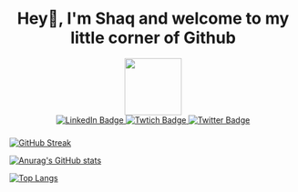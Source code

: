 <div id="header" align="center">
  <h1>Hey👋, I'm Shaq and welcome to my little corner of Github</h1>
  <img src="https://media.giphy.com/media/QssGEmpkyEOhBCb7e1/giphy.gif" width="100"/> 
  <div id="badges">
  <a href="https://www.linkedin.com/in/shaqbaker/">
    <img src="https://img.shields.io/badge/LinkedIn-blue?style=for-the-badge&logo=linkedin&logoColor=white" alt="LinkedIn Badge"/>
  </a>
  <a href="https://twitch.tv/shaqofalltradez">
    <img src="https://img.shields.io/badge/Twitch-purple?style=for-the-badge&logo=twitch&logoColor=white" alt="Twtich Badge"/>
  </a>
  <a href="https://twitter.com/TheShaqBaker/">
    <img src="https://img.shields.io/badge/Twitter-blue?style=for-the-badge&logo=twitter&logoColor=white" alt="Twitter Badge"/>
  </a>
</div>
</div>

###
[![GitHub Streak](http://github-readme-streak-stats.herokuapp.com?user=sbakercox&theme=github-dark-blue&hide_border=true&date_format=M%20j%5B%2C%20Y%5D)](https://git.io/streak-stats)

[![Anurag's GitHub stats](https://github-readme-stats.vercel.app/api?username=sbakercox&theme=github_dark)](https://github.com/anuraghazra/github-readme-stats)

[![Top Langs](https://github-readme-stats.vercel.app/api/top-langs/?username=sbakercox&theme=github_dark)](https://github.com/anuraghazra/github-readme-stats)
 
<!--
**sbakercox/sbakercox** is a ✨ _special_ ✨ repository because its `README.md` (this file) appears on your GitHub profile.

Here are some ideas to get you started:

- 🔭 I’m currently working on ...
- 🌱 I’m currently learning ...
- 👯 I’m looking to collaborate on ...
- 🤔 I’m looking for help with ...
- 💬 Ask me about ...
- 📫 How to reach me: ...
- 😄 Pronouns: ...
- ⚡ Fun fact: ...
-->

